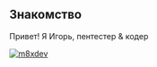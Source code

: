 ## Знакомство
<p>Привет! Я Игорь, пентестер & кодер</p>

[![m8xdev](https://github-readme-stats.vercel.app/api?username=m8xdev&theme=tokyonight)](https://github.com/anuraghazra/github-readme-stats)
